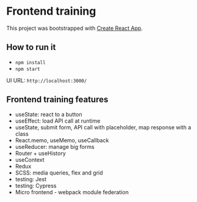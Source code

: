 # Frontend training

This project was bootstrapped with [Create React App](https://github.com/facebook/create-react-app).

## How to run it

- `npm install`
- `npm start`

UI URL: `http://localhost:3000/`

## Frontend training features

- useState: react to a button
- useEffect: load API call at runtime
- useState, submit form, API call with placeholder, map response with a class
- React.memo, useMemo, useCallback
- useReducer: manage big forms
- Router + useHistory
- useContext
- Redux
- SCSS: media queries, flex and grid
- testing: Jest
- testing: Cypress
- Micro frontend - webpack module federation